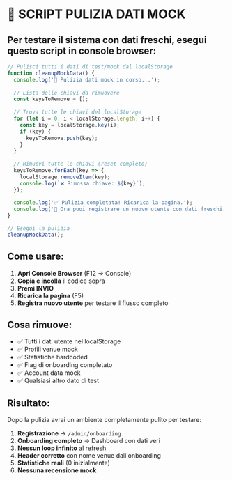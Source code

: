 # 🧹 SCRIPT PULIZIA DATI MOCK

## Per testare il sistema con dati freschi, esegui questo script in console browser:

```javascript
// Pulisci tutti i dati di test/mock dal localStorage
function cleanupMockData() {
  console.log('🧹 Pulizia dati mock in corso...');
  
  // Lista delle chiavi da rimuovere
  const keysToRemove = [];
  
  // Trova tutte le chiavi del localStorage
  for (let i = 0; i < localStorage.length; i++) {
    const key = localStorage.key(i);
    if (key) {
      keysToRemove.push(key);
    }
  }
  
  // Rimuovi tutte le chiavi (reset completo)
  keysToRemove.forEach(key => {
    localStorage.removeItem(key);
    console.log(`❌ Rimossa chiave: ${key}`);
  });
  
  console.log('✅ Pulizia completata! Ricarica la pagina.');
  console.log('🚀 Ora puoi registrare un nuovo utente con dati freschi.');
}

// Esegui la pulizia
cleanupMockData();
```

## Come usare:

1. **Apri Console Browser** (F12 → Console)
2. **Copia e incolla** il codice sopra
3. **Premi INVIO**
4. **Ricarica la pagina** (F5)
5. **Registra nuovo utente** per testare il flusso completo

## Cosa rimuove:

- ✅ Tutti i dati utente nel localStorage
- ✅ Profili venue mock
- ✅ Statistiche hardcoded
- ✅ Flag di onboarding completato
- ✅ Account data mock
- ✅ Qualsiasi altro dato di test

## Risultato:

Dopo la pulizia avrai un ambiente completamente pulito per testare:

1. **Registrazione** → `/admin/onboarding` 
2. **Onboarding completo** → Dashboard con dati veri
3. **Nessun loop infinito** al refresh
4. **Header corretto** con nome venue dall'onboarding
5. **Statistiche reali** (0 inizialmente)
6. **Nessuna recensione mock** 